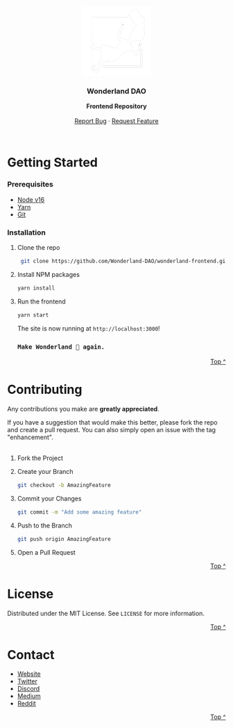 <a name="readme-top"></a>
<br />

<div align="center">
  <a href="https://github.com/Wonderland-DAO/wonderland-frontend">
    <img src="public/wonderland.png" alt="Logo" width="160" height="160">
  </a>

<h3 align="center">Wonderland DAO</h3>

  <p align="center">
    <b>Frontend Repository</b>
    <br />
    <br />
    <a href="https://github.com/Wonderland-DAO/wonderland-frontend/issues">Report Bug</a>
    ·
    <a href="https://github.com/Wonderland-DAO/wonderland-frontend/issues">Request Feature</a>
  </p>
</div>
<br />

# Getting Started

### Prerequisites

-   [Node v16](https://nodejs.org/download/release/latest-v16.x/)
-   [Yarn](https://classic.yarnpkg.com/en/docs/install/)
-   [Git](https://git-scm.com/downloads)

### Installation

1. Clone the repo

    ```sh
     git clone https://github.com/Wonderland-DAO/wonderland-frontend.git
    ```

2. Install NPM packages

    ```sh
    yarn install
    ```

3. Run the frontend

    ```sh
    yarn start
    ```

    The site is now running at `http://localhost:3000`!

    ### `Make Wonderland 🍇 again.`

<p align="right"><a href="#readme-top">Top ^</a></p>

# Contributing

Any contributions you make are **greatly appreciated**.

If you have a suggestion that would make this better, please fork the repo and create a pull request. You can also simply open an issue with the tag "enhancement".
<br />
<br />

1. Fork the Project
2. Create your Branch

    ```sh
    git checkout -b AmazingFeature
    ```

3. Commit your Changes

    ```sh
    git commit -m "Add some amazing feature"
    ```

4. Push to the Branch
    ```sh
    git push origin AmazingFeature
    ```
5. Open a Pull Request

<p align="right"><a href="#readme-top">Top ^</a></p>

# License

Distributed under the MIT License. See `LICENSE` for more information.

<p align="right"><a href="#readme-top">Top ^</a></p>

# Contact

-   [Website](https://wonderland.money)
-   [Twitter](https://twitter.com/Wonderland_fi)
-   [Discord](https://wl-l.ink/Discord)
-   [Medium](https://medium.com/wonderland-news)
-   [Reddit](https://www.reddit.com/r/WonderlandOfficial/)

<p align="right"><a href="#readme-top">Top ^</a></p>
